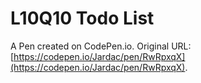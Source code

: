# L10Q10 Todo List

A Pen created on CodePen.io. Original URL: [https://codepen.io/Jardac/pen/RwRpxqX](https://codepen.io/Jardac/pen/RwRpxqX).


